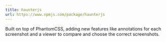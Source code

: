 ```yaml
---
title: haunterjs
url: https://www.npmjs.com/package/haunterjs
---
```


Built on top of PhantomCSS, adding new features like annotations for each screenshot and a viewer to compare and choose the correct screenshots.
